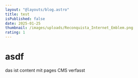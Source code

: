 ```yaml
---
layout: "@layouts/blog.astro"
title: test
isPublished: false
date: 2025-01-25
thumbnail: /images/uploads/Reconquista_Internet_Emblem.png
rating: 1
---
```

# asdf

das ist content mit pages CMS verfasst